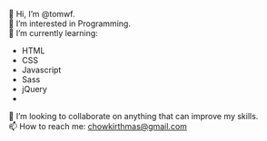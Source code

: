 
👋 Hi, I’m @tomwf.  
👀 I’m interested in Programming.  
🌱 I’m currently learning:
- HTML
- CSS
- Javascript
- Sass
- jQuery
-   
💞️ I’m looking to collaborate on anything that can improve my skills.  
📫 How to reach me: chowkirthmas@gmail.com  

<!---
tomwf/tomwf is a ✨ special ✨ repository because its `README.md` (this file) appears on your GitHub profile.
You can click the Preview link to take a look at your changes.
--->
